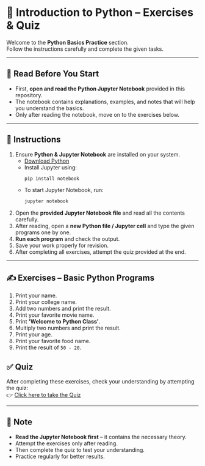 # 📘 Introduction to Python – Exercises & Quiz

Welcome to the **Python Basics Practice** section.  
Follow the instructions carefully and complete the given tasks.

---

## 📖 Read Before You Start
- First, **open and read the Python Jupyter Notebook** provided in this repository.  
- The notebook contains explanations, examples, and notes that will help you understand the basics.  
- Only after reading the notebook, move on to the exercises below.  

---

## 📝 Instructions
1. Ensure **Python & Jupyter Notebook** are installed on your system.  
   - [Download Python](https://www.python.org/downloads/)  
   - Install Jupyter using:
     ```bash
     pip install notebook
     ```
   - To start Jupyter Notebook, run:
     ```bash
     jupyter notebook
     ```
2. Open the **provided Jupyter Notebook file** and read all the contents carefully.  
3. After reading, open a **new Python file / Jupyter cell** and type the given programs one by one.  
4. **Run each program** and check the output.  
5. Save your work properly for revision.  
6. After completing all exercises, attempt the quiz provided at the end.  

---

## ✍️ Exercises – Basic Python Programs
1. Print your name.  
2. Print your college name.  
3. Add two numbers and print the result.  
4. Print your favorite movie name.  
5. Print **'Welcome to Python Class'**.  
6. Multiply two numbers and print the result.  
7. Print your age.  
8. Print your favorite food name.  
9. Print the result of `50 - 20`.  



## ✅ Quiz
After completing these exercises, check your understanding by attempting the quiz:  
👉 [Click here to take the Quiz](https://forms.gle/Uz4ZCpx7V534ZssGA)

---

## 📌 Note
- **Read the Jupyter Notebook first** – it contains the necessary theory.  
- Attempt the exercises only after reading.  
- Then complete the quiz to test your understanding.  
- Practice regularly for better results.  

